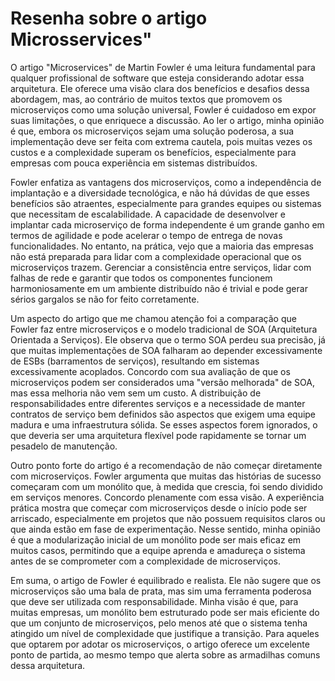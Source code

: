 # Resenha sobre o artigo Microsservices"

O artigo "Microservices" de Martin Fowler é uma leitura fundamental para qualquer profissional de software que esteja considerando adotar essa arquitetura. Ele oferece uma visão clara dos benefícios e desafios dessa abordagem, mas, ao contrário de muitos textos que promovem os microserviços como uma solução universal, Fowler é cuidadoso em expor suas limitações, o que enriquece a discussão. Ao ler o artigo, minha opinião é que, embora os microserviços sejam uma solução poderosa, a sua implementação deve ser feita com extrema cautela, pois muitas vezes os custos e a complexidade superam os benefícios, especialmente para empresas com pouca experiência em sistemas distribuídos.

Fowler enfatiza as vantagens dos microserviços, como a independência de implantação e a diversidade tecnológica, e não há dúvidas de que esses benefícios são atraentes, especialmente para grandes equipes ou sistemas que necessitam de escalabilidade. A capacidade de desenvolver e implantar cada microserviço de forma independente é um grande ganho em termos de agilidade e pode acelerar o tempo de entrega de novas funcionalidades. No entanto, na prática, vejo que a maioria das empresas não está preparada para lidar com a complexidade operacional que os microserviços trazem. Gerenciar a consistência entre serviços, lidar com falhas de rede e garantir que todos os componentes funcionem harmoniosamente em um ambiente distribuído não é trivial e pode gerar sérios gargalos se não for feito corretamente.

Um aspecto do artigo que me chamou atenção foi a comparação que Fowler faz entre microserviços e o modelo tradicional de SOA (Arquitetura Orientada a Serviços). Ele observa que o termo SOA perdeu sua precisão, já que muitas implementações de SOA falharam ao depender excessivamente de ESBs (barramentos de serviços), resultando em sistemas excessivamente acoplados. Concordo com sua avaliação de que os microserviços podem ser considerados uma "versão melhorada" de SOA, mas essa melhoria não vem sem um custo. A distribuição de responsabilidades entre diferentes serviços e a necessidade de manter contratos de serviço bem definidos são aspectos que exigem uma equipe madura e uma infraestrutura sólida. Se esses aspectos forem ignorados, o que deveria ser uma arquitetura flexível pode rapidamente se tornar um pesadelo de manutenção.

Outro ponto forte do artigo é a recomendação de não começar diretamente com microserviços. Fowler argumenta que muitas das histórias de sucesso começaram com um monólito que, à medida que crescia, foi sendo dividido em serviços menores. Concordo plenamente com essa visão. A experiência prática mostra que começar com microserviços desde o início pode ser arriscado, especialmente em projetos que não possuem requisitos claros ou que ainda estão em fase de experimentação. Nesse sentido, minha opinião é que a modularização inicial de um monólito pode ser mais eficaz em muitos casos, permitindo que a equipe aprenda e amadureça o sistema antes de se comprometer com a complexidade de microserviços.

Em suma, o artigo de Fowler é equilibrado e realista. Ele não sugere que os microserviços são uma bala de prata, mas sim uma ferramenta poderosa que deve ser utilizada com responsabilidade. Minha visão é que, para muitas empresas, um monólito bem estruturado pode ser mais eficiente do que um conjunto de microserviços, pelo menos até que o sistema tenha atingido um nível de complexidade que justifique a transição. Para aqueles que optarem por adotar os microserviços, o artigo oferece um excelente ponto de partida, ao mesmo tempo que alerta sobre as armadilhas comuns dessa arquitetura.

